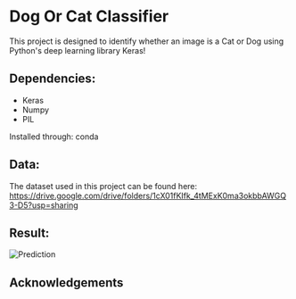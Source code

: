 # Dog Or Cat Classifier
This project is designed to identify whether an image is a Cat or Dog using Python's deep learning library Keras! 
 
## Dependencies:
* Keras
* Numpy
* PIL

Installed through: conda

## Data:
The dataset used in this project can be found here: https://drive.google.com/drive/folders/1cX01fKIfk_4tMExK0ma3okbbAWGQ3-D5?usp=sharing

## Result:
![Prediction](https://imgur.com/a/1ag2qoz)
## Acknowledgements
